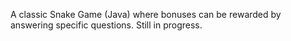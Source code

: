 A classic Snake Game (Java) where bonuses can be rewarded by answering specific questions. Still in progress.
